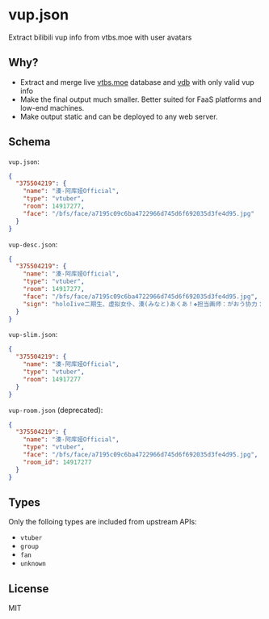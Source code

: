 # vup.json

Extract bilibili vup info from vtbs.moe with user avatars

## Why?

- Extract and merge live [vtbs.moe](https://vtbs.moe/) database and [vdb](https://vdb.vtbs.moe/) with only valid vup info
- Make the final output much smaller. Better suited for FaaS platforms and low-end machines.
- Make output static and can be deployed to any web server.

## Schema

`vup.json`:

```json
{
  "375504219": {
    "name": "湊-阿库娅Official",
    "type": "vtuber",
    "room": 14917277,
    "face": "/bfs/face/a7195c09c6ba4722966d745d6f692035d3fe4d95.jpg"
  }
}
```

`vup-desc.json`:

```json
{
  "375504219": {
    "name": "湊-阿库娅Official",
    "type": "vtuber",
    "room": 14917277,
    "face": "/bfs/face/a7195c09c6ba4722966d745d6f692035d3fe4d95.jpg",
    "sign": "holoIive二期生、虚拟女仆、湊(みなと)あくあ！❖担当画师：がおう协力：湊阿库娅字幕组。商务合作与问题反馈请私信"
  }
}
```

`vup-slim.json`:

```json
{
  "375504219": {
    "name": "湊-阿库娅Official",
    "type": "vtuber",
    "room": 14917277
  }
}
```

`vup-room.json` (deprecated):

```json
{
  "375504219": {
    "name": "湊-阿库娅Official",
    "type": "vtuber",
    "face": "/bfs/face/a7195c09c6ba4722966d745d6f692035d3fe4d95.jpg",
    "room_id": 14917277
  }
}
```

## Types

Only the folloing types are included from upstream APIs:

- `vtuber`
- `group`
- `fan`
- `unknown`

## License

MIT
